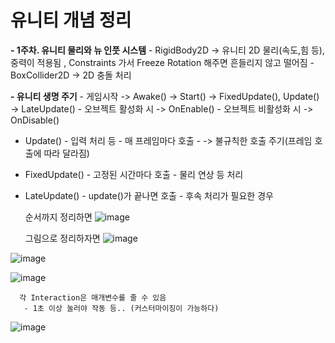 # 유니티 개념 정리

 **- 1주차. 유니티 물리와 뉴 인풋 시스템**
     - RigidBody2D -> 유니티 2D 물리(속도,힘 등), 중력이 적용됨 , Constraints 가서 Freeze Rotation 해주면 흔들리지 않고 떨어짐
     - BoxCollider2D -> 2D 충돌 처리

 **- 유니티 생명 주기**
     - 게임시작 -> Awake() -> Start() -> FixedUpdate(), Update() -> LateUpdate()
     - 오브젝트 활성화 시 -> OnEnable()
     - 오브젝트 비활성화 시 -> OnDisable()

- Update()
       - 입력 처리 등 
       - 매 프레임마다 호출
       - -> 불규칙한 호출 주기(프레임 호출에 따라 달라짐)

- FixedUpdate()
       - 고정된 시간마다 호출
       - 물리 연상 등 처리

- LateUpdate()
       - update()가 끝나면 호출
       - 후속 처리가 필요한 경우

  순서까지 정리하면
  ![image](https://github.com/user-attachments/assets/e4d645b3-a7dd-4b3d-a50a-9ca297fe04fc)

  그림으로 정리하자면
![image](https://github.com/user-attachments/assets/90298250-b2a8-4b47-a1d0-a58b96a0b066)

![image](https://github.com/user-attachments/assets/8ee8ac0f-339e-4798-a715-69b881c3d84c)

![image](https://github.com/user-attachments/assets/2581764a-6725-42f5-8b44-32de530dc806)

      각 Interaction은 매개변수를 줄 수 있음
       - 1초 이상 눌러야 작동 등.. (커스터마이징이 가능하다)
![image](https://github.com/user-attachments/assets/f4f82888-b490-4af2-b257-e4870165140b)

     
